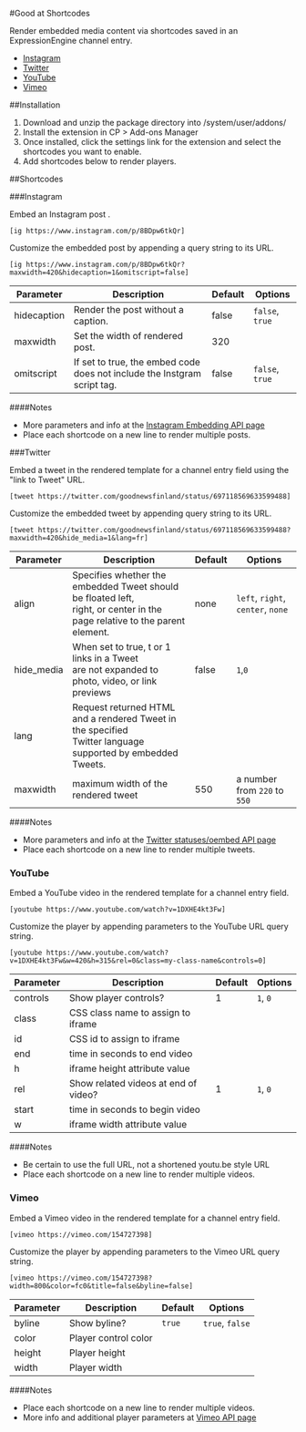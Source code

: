 #Good at Shortcodes

Render embedded media content via shortcodes saved in an ExpressionEngine channel entry.

- [Instagram](#instagram)
- [Twitter](#twitter)
- [YouTube](#youtube)
- [Vimeo](#vimeo)


##Installation

1. Download and unzip the package directory into /system/user/addons/ 
2. Install the extension in CP > Add-ons Manager
3. Once installed, click the settings link for the extension and select the shortcodes you want to enable.
4. Add shortcodes below to render players.

##Shortcodes

###Instagram

Embed an Instagram post .

`[ig https://www.instagram.com/p/8BDpw6tkQr]`

Customize the embedded post by appending a query string to its URL.

`[ig https://www.instagram.com/p/8BDpw6tkQr?maxwidth=420&hidecaption=1&omitscript=false]`

| Parameter | Description |Default|Options
| --- | --- | --- | --- |
| hidecaption | Render the post without a caption. | false | `false`, `true`
| maxwidth | Set the width of rendered post. | 320 | 
| omitscript | If set to true, the embed code does not include the Instgram script tag. | false | `false`, `true`

####Notes
- More parameters and info at the [Instagram Embedding API page](https://www.instagram.com/developer/embedding/#oembed)
- Place each shortcode on a new line to render multiple posts.


###Twitter

Embed a tweet in the rendered template for a channel entry field using the "link to Tweet" URL.

`[tweet https://twitter.com/goodnewsfinland/status/697118569633599488]`

Customize the embedded tweet by appending query string to its URL.

`[tweet https://twitter.com/goodnewsfinland/status/697118569633599488?maxwidth=420&hide_media=1&lang=fr]`

| Parameter | Description |Default|Options
| --- | --- | --- | --- |
| align | Specifies whether the embedded Tweet should be floated left,<br>right, or center in the page relative to the parent element. | none | `left`, `right`, `center`, `none`
| hide_media | When set to true, t or 1 links in a Tweet<br> are not expanded to photo, video, or link previews | false | `1`,`0`
| lang | Request returned HTML and a rendered Tweet in the specified <br>Twitter language supported by embedded Tweets. |
| maxwidth | maximum width of the rendered tweet  | 550 |  a number from `220` to `550` 

####Notes
- More parameters and info at the [Twitter statuses/oembed API page](https://dev.twitter.com/rest/reference/get/statuses/oembed)
- Place each shortcode on a new line to render multiple tweets.


### YouTube

Embed a YouTube video in the rendered template for a channel entry field.

`[youtube https://www.youtube.com/watch?v=1DXHE4kt3Fw]`

Customize the player by appending parameters to the YouTube URL query string.

`[youtube https://www.youtube.com/watch?v=1DXHE4kt3Fw&w=420&h=315&rel=0&class=my-class-name&controls=0]`

| Parameter | Description |Default|Options
| --- | --- | --- | --- |
| controls | Show player controls? | 1 | `1`, `0`
| class | CSS class name to assign to iframe | | 
| id | CSS id to assign to iframe |  | 
| end | time in seconds to end video|  | 
| h | iframe height attribute value |  | 
| rel | Show related videos at end of video? | 1 | `1`, `0`
| start | time in seconds to begin video|  | 
| w | iframe width attribute value |  | 

####Notes
- Be certain to use the full URL, not a shortened youtu.be style URL
- Place each shortcode on a new line to render multiple videos.


### Vimeo

Embed a Vimeo video in the rendered template for a channel entry field.

`[vimeo https://vimeo.com/154727398]`

Customize the player by appending parameters to the Vimeo URL query string.

`[vimeo https://vimeo.com/154727398?width=800&color=fc0&title=false&byline=false]`

| Parameter | Description |Default|Options
| --- | --- | --- | --- |
| byline | Show byline? | `true` | `true`, `false`
| color | Player control color | | 
| height | Player height | | 
| width | Player width |  | 


####Notes
- Place each shortcode on a new line to render multiple videos.
- More info and additional player parameters at [Vimeo API page](https://developer.vimeo.com/apis/oembed)

